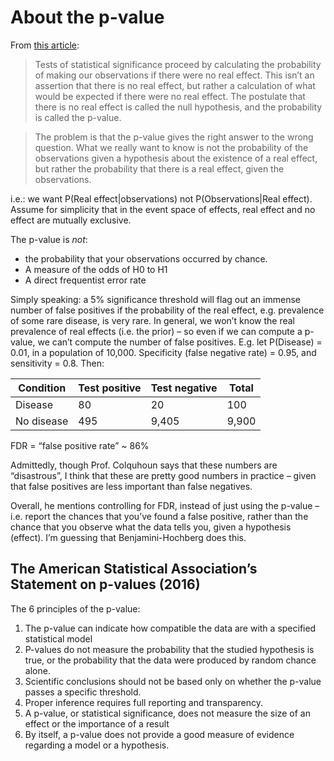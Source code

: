 # About the p-value

From [this article](https://aeon.co/essays/it-s-time-for-science-to-abandon-the-term-statistically-significant):

>Tests of statistical significance proceed by calculating the probability of making our observations if there were no real effect. This isn’t an assertion that there is no real effect, but rather a calculation of what would be expected if there were no real effect. The postulate that there is no real effect is called the null hypothesis, and the probability is called the p-value.

>The problem is that the p-value gives the right answer to the wrong question. What we really want to know is not the probability of the observations given a hypothesis about the existence of a real effect, but rather the probability that there is a real effect, given the observations.

i.e.: we want P(Real effect|observations) not P(Observations|Real effect). Assume for simplicity that in the event space of effects, real effect and no effect are mutually exclusive.  

The p-value is *not*:
* the probability that your observations occurred by chance.
*	A measure of the odds of H0 to H1
*	A direct frequentist error rate

Simply speaking: a 5% significance threshold will flag out an immense number of false positives if the probability of the real effect, e.g. prevalence of some rare disease, is very rare.  In general, we won’t know the real prevalence of real effects (i.e. the prior) – so even if we can compute a p-value, we can’t compute the number of false positives. E.g. let P(Disease) = 0.01, in a population of 10,000. Specificity (false negative rate) = 0.95, and sensitivity = 0.8. Then:

Condition | Test positive | Test negative | Total
--------- | ------------- | ------------- | -----
Disease   | 80 | 20 | 100
No disease | 495 | 9,405 | 9,900

FDR = “false positive rate” ~ 86%

Admittedly, though Prof. Colquhoun says that these numbers are “disastrous”, I think that these are pretty good numbers in practice – given that false positives are less important than false negatives. 

Overall, he mentions controlling for FDR, instead of just using the p-value – i.e. report the chances that you’ve found a false positive, rather than the chance that you observe what the data tells you, given a hypothesis (effect). I’m guessing that Benjamini-Hochberg does this. 

## The American Statistical Association’s Statement on p-values (2016)

The 6 principles of the p-value:

1.	The p-value can indicate how compatible the data are with a specified statistical model
2.	P-values do not measure the probability that the studied hypothesis is true, or the probability that the data were produced by random chance alone.
3.	Scientific conclusions should not be based only on whether the p-value passes a specific threshold.
4.	Proper inference requires full reporting and transparency.
5.	A p-value, or statistical significance, does not measure the size of an effect or the importance of a result
6.	By itself, a p-value does not provide a good measure of evidence regarding a model or a hypothesis.
